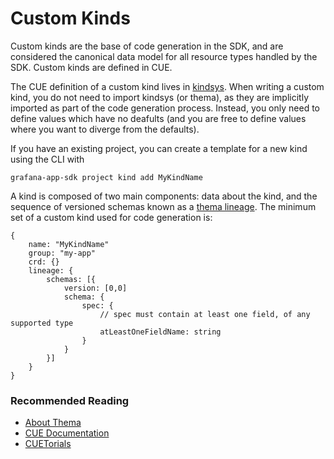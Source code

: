 # Custom Kinds

Custom kinds are the base of code generation in the SDK, and are considered the canonical data model for all resource types handled by the SDK. 
Custom kinds are defined in CUE.

The CUE definition of a custom kind lives in [kindsys](https://github.com/grafana/kindsys/blob/ebfbbc0e58bf49a00a658341f3286ba5fecc056d/kindcat_custom.cue#L106). When writing a custom kind, you do not need to import kindsys (or thema), as they are implicitly imported as part of the code generation process. 
Instead, you only need to define values which have no deafults (and you are free to define values where you want to diverge from the defaults).

If you have an existing project, you can create a template for a new kind using the CLI with
```
grafana-app-sdk project kind add MyKindName
```

A kind is composed of two main components: data about the kind, and the sequence of versioned schemas known as a [thema lineage](https://github.com/grafana/thema). The minimum set of a custom kind used for code generation is:
```cue
{
    name: "MyKindName"
    group: "my-app"
    crd: {}
    lineage: {
        schemas: [{
            version: [0,0]
            schema: {
                spec: {
                    // spec must contain at least one field, of any supported type
                    atLeastOneFieldName: string
                }
            }
        }]
    }
}
```

### Recommended Reading

* [About Thema](https://github.com/grafana/thema/blob/main/docs/overview.md)
* [CUE Documentation](https://cuelang.org/docs/)
* [CUETorials](https://cuetorials.com/)
